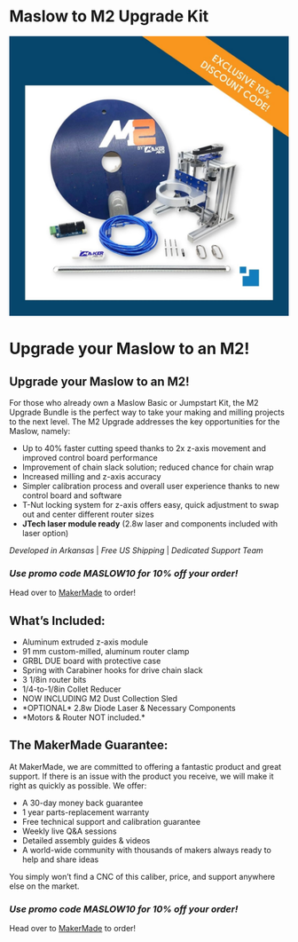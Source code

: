 # Maslow to M2 Upgrade Kit

![Maslow Original Kit Contents](https://raw.githubusercontent.com/MaslowCommunityGarden/Spiral-Down-Cut-Router-Bit/Updates-August-2021/M2_Upgrade_Kit.jpg)

# Upgrade your Maslow to an M2!

## Upgrade your Maslow to an M2!

For those who already own a Maslow Basic or Jumpstart Kit, the M2 Upgrade Bundle is the perfect way to take your making and milling projects to the next level. The M2 Upgrade addresses the key opportunities for the Maslow, namely:

* Up to 40% faster cutting speed thanks to 2x z-axis movement and improved control board performance
* Improvement of chain slack solution; reduced chance for chain wrap
* Increased milling and z-axis accuracy
* Simpler calibration process and overall user experience thanks to new control board and software
* T-Nut locking system for z-axis offers easy, quick adjustment to swap out and center different router sizes
* **JTech laser module ready** (2.8w laser and components included with laser option)  

*Developed in Arkansas* | *Free US Shipping* | *Dedicated Support Team*
### ***Use promo code MASLOW10 for 10% off your order!***

Head over to [MakerMade](https://makermade.com/collections/all/products/maslow-to-m2-upgrade-cnc-kit) to order!

## What’s Included:
* Aluminum extruded z-axis module
* 91 mm custom-milled, aluminum router clamp
* GRBL DUE board with protective case
* Spring with Carabiner hooks for drive chain slack
* 3 1/8in router bits
* 1/4-to-1/8in Collet Reducer
* NOW INCLUDING M2 Dust Collection Sled
* \*OPTIONAL* 2.8w Diode Laser & Necessary Components
* \*Motors & Router NOT included.*


## The MakerMade Guarantee:
At MakerMade, we are committed to offering a fantastic product and great support. If there is an issue with the product you receive, we will make it right as quickly as possible. We offer:

* A 30-day money back guarantee
* 1 year parts-replacement warranty
* Free technical support and calibration guarantee
* Weekly live Q&A sessions
* Detailed assembly guides & videos
* A world-wide community with thousands of makers always ready to help and share ideas

You simply won’t find a CNC of this caliber, price, and support anywhere else on the market.

### ***Use promo code MASLOW10 for 10% off your order!***

Head over to [MakerMade](https://makermade.com/collections/all/products/maslow-to-m2-upgrade-cnc-kit) to order!



